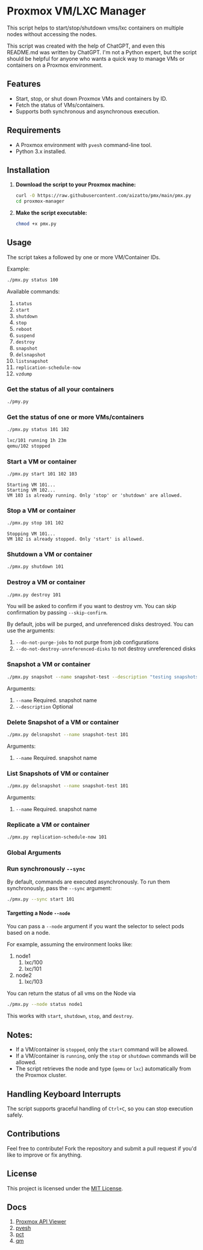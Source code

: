 # Proxmox VM/LXC Manager

This script helps to start/stop/shutdown vms/lxc containers on multiple nodes without accessing the nodes.

This script was created with the help of ChatGPT, and even this README.md was written by ChatGPT. I'm not a Python expert, but the script should be helpful for anyone who wants a quick way to manage VMs or containers on a Proxmox environment.

## Features
- Start, stop, or shut down Proxmox VMs and containers by ID.
- Fetch the status of VMs/containers.
- Supports both synchronous and asynchronous execution.

## Requirements
- A Proxmox environment with `pvesh` command-line tool.
- Python 3.x installed.

## Installation

1. **Download the script to your Proxmox machine:**
   ```bash
   curl -O https://raw.githubusercontent.com/aizatto/pmx/main/pmx.py
   cd proxmox-manager
   ```

2. **Make the script executable:**
   ```bash
   chmod +x pmx.py
   ```

## Usage

The script takes a followed by one or more VM/Container IDs.

Example:

```bash
./pmx.py status 100
```

Available commands:

1. `status`
1. `start`
1. `shutdown`
1. `stop`
1. `reboot`
1. `suspend`
1. `destroy`
1. `snapshot`
1. `delsnapshot`
1. `listsnapshot`
1. `replication-schedule-now`
1. `vzdump`

### **Get the status** of all your containers
```bash
./pmy.py
```

### **Get the status** of one or more VMs/containers
```bash
./pmx.py status 101 102
```

```bash
lxc/101 running 1h 23m
qemu/102 stopped
```

### **Start** a VM or container
```bash
./pmx.py start 101 102 103
```

```
Starting VM 101...
Starting VM 102...
VM 103 is already running. Only 'stop' or 'shutdown' are allowed.
```

### **Stop** a VM or container
```bash
./pmx.py stop 101 102
```

```
Stopping VM 101...
VM 102 is already stopped. Only 'start' is allowed.
```

### **Shutdown** a VM or container
```bash
./pmx.py shutdown 101
```

### **Destroy** a VM or container
```bash
./pmx.py destroy 101
```

You will be asked to confirm if you want to destroy vm. You can skip confirmation by passing `--skip-confirm`.

By default, jobs will be purged, and unreferenced disks destroyed. You can use the arguments:

1. `--do-not-purge-jobs` to not purge from job configurations
1. `--do-not-destroy-unreferenced-disks` to not destroy unreferenced disks

### **Snapshot** a VM or container

```bash
./pmx.py snapshot --name snapshot-test --description "testing snapshots" 101
```

Arguments:

1. `--name` Required. snapshot name
1. `--description` Optional

### **Delete Snapshot** of a VM or container

```bash
./pmx.py delsnapshot --name snapshot-test 101
```

Arguments:

1. `--name` Required. snapshot name

### **List Snapshots** of  VM or container

```bash
./pmx.py delsnapshot --name snapshot-test 101
```

Arguments:

1. `--name` Required. snapshot name

### **Replicate** a VM or container

```bash
./pmx.py replication-schedule-now 101
```

### Global Arguments

### Run synchronously `--sync`

By default, commands are executed asynchronously. To run them synchronously, pass the `--sync` argument:

```bash
./pmx.py --sync start 101 
```

#### Targetting a Node `--node`

You can pass a `--node` argument if you want the selector to select pods based on a node.

For example, assuming the environment looks like:

1. node1
   1. lxc/100
   1. lxc/101
2. node2
   1. lxc/103

You can return the status of all vms on the Node via
```bash
./pmx.py --node status node1
```

This works with `start`, `shutdown`, `stop`, and `destroy`.

## Notes:
- If a VM/container is `stopped`, only the `start` command will be allowed.
- If a VM/container is `running`, only the `stop` or `shutdown` commands will be allowed.
- The script retrieves the node and type (`qemu` or `lxc`) automatically from the Proxmox cluster.

## Handling Keyboard Interrupts
The script supports graceful handling of `Ctrl+C`, so you can stop execution safely.

## Contributions
Feel free to contribute! Fork the repository and submit a pull request if you'd like to improve or fix anything.

## License
This project is licensed under the [MIT License](LICENSE).

## Docs

1. [Proxmox API Viewer](https://pve.proxmox.com/pve-docs/api-viewer/index.html)
1. [pvesh](https://pve.proxmox.com/pve-docs/pvesh.1.html)
1. [pct](https://pve.proxmox.com/pve-docs/pct.1.html)
1. [qm](https://pve.proxmox.com/pve-docs/qm.1.html)